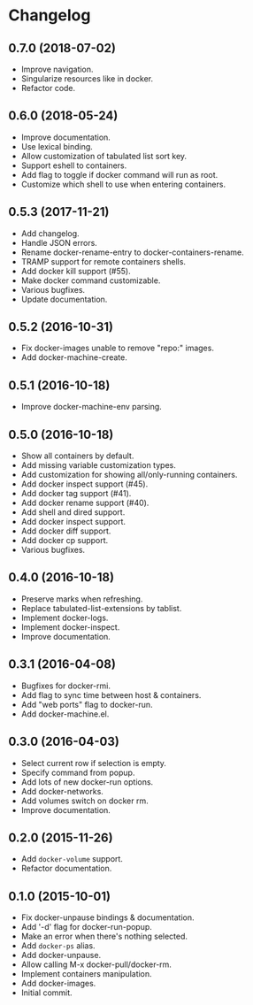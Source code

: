 # Changelog

## 0.7.0 (2018-07-02)

- Improve navigation.
- Singularize resources like in docker.
- Refactor code.

## 0.6.0 (2018-05-24)

- Improve documentation.
- Use lexical binding.
- Allow customization of tabulated list sort key.
- Support eshell to containers.
- Add flag to toggle if docker command will run as root.
- Customize which shell to use when entering containers.

## 0.5.3 (2017-11-21)

- Add changelog.
- Handle JSON errors.
- Rename docker-rename-entry to docker-containers-rename.
- TRAMP support for remote containers shells.
- Add docker kill support (#55).
- Make docker command customizable.
- Various bugfixes.
- Update documentation.

## 0.5.2 (2016-10-31)

- Fix docker-images unable to remove "repo:<none>" images.
- Add docker-machine-create.

## 0.5.1 (2016-10-18)

- Improve docker-machine-env parsing.

## 0.5.0 (2016-10-18)

- Show all containers by default.
- Add missing variable customization types.
- Add customization for showing all/only-running containers.
- Add docker inspect support (#45).
- Add docker tag support (#41).
- Add docker rename support (#40).
- Add shell and dired support.
- Add docker inspect support.
- Add docker diff support.
- Add docker cp support.
- Various bugfixes.

## 0.4.0 (2016-10-18)

- Preserve marks when refreshing.
- Replace tabulated-list-extensions by tablist.
- Implement docker-logs.
- Implement docker-inspect.
- Improve documentation.

## 0.3.1 (2016-04-08)

- Bugfixes for docker-rmi.
- Add flag to sync time between host & containers.
- Add "web ports" flag to docker-run.
- Add docker-machine.el.

## 0.3.0 (2016-04-03)

- Select current row if selection is empty.
- Specify command from popup.
- Add lots of new docker-run options.
- Add docker-networks.
- Add volumes switch on docker rm.
- Improve documentation.

## 0.2.0 (2015-11-26)

- Add `docker-volume` support.
- Refactor documentation.

## 0.1.0 (2015-10-01)

- Fix docker-unpause bindings & documentation.
- Add '-d' flag for docker-run-popup.
- Make an error when there's nothing selected.
- Add `docker-ps` alias.
- Add docker-unpause.
- Allow calling M-x docker-pull/docker-rm.
- Implement containers manipulation.
- Add docker-images.
- Initial commit.
